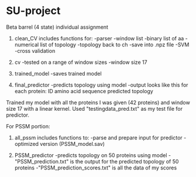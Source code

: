 # SU-project

Beta barrel (4 state) individual assignment
1. clean_CV includes functions for:
      -parser
      -window list
      -binary list of aa
    -numerical list of topology
    -topology back to ch
    -save into .npz file
    -SVM
    -cross validation
    
2. cv
    -tested on a range of window sizes
    -window size 17

3. trained_model
    -saves trained model
    
4. final_predictor
    -predicts topology using model
    -output looks like this for each protein:
      ID
      amino acid sequence
      predicted topology
      
Trained my model with all the proteins I was given (42 proteins) and window size 17 with a linear kernel.
Used "testingdata_pred.txt" as my test file for predictor. 

For PSSM portion:

1. all_pssm includes functions to:
    -parse and prepare input for predictor
    -optimized version (PSSM_model.sav)
    
2. PSSM_predictor
    -predicts topology on 50 proteins using model
    -"PSSM_prediction.txt" is the output for the predicted topology of 50 proteins
    -"PSSM_prediction_scores.txt" is all the data of my scores
